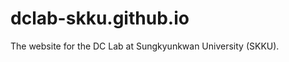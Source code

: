dclab-skku.github.io
====================

The website for the DC Lab at Sungkyunkwan University (SKKU).
